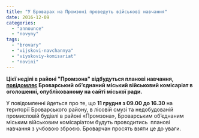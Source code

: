 ```yaml
---
title: "У Броварах на Промзоні проведуть військові навчання"
date: 2016-12-09
categories: 
  - "announce"
  - "novyny"
tags: 
  - "brovary"
  - "vijskovi-navchannya"
  - "viyskoviy-komisariat"
  - "novini"
---
```


**Цієї неділі в районі "Промзона" відбудуться планові навчання, [повідомляє](http://brovary-rada.gov.ua/news/14595.html) Броварський об’єднаний міський військовий комісаріат в оголошенні, опублікованому на сайті міської ради.**

У повідомленні йдеться про те, що **11 грудня з 09.00 до 16.30** на території Броварського району, в лісовій смузі та недобудованій промисловій будівлі в районі «Промзона», Броварським об’єднаним міським військовим комісаріатом будуть проводитись  планові навчання з учбовою зброєю. Броварчан просять взяти це до уваги.
